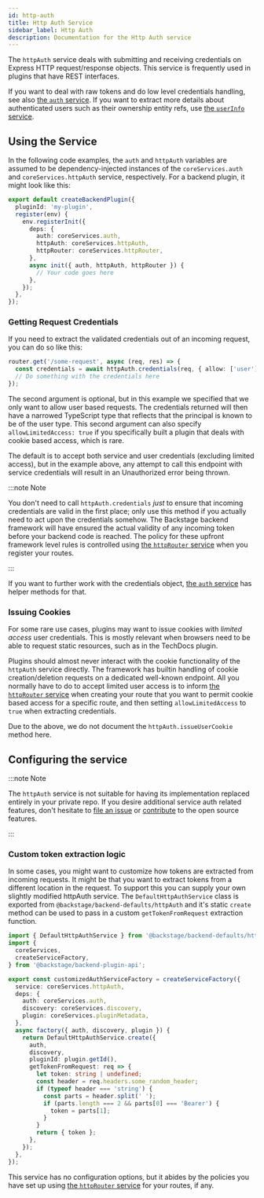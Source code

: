 ```yaml
---
id: http-auth
title: Http Auth Service
sidebar_label: Http Auth
description: Documentation for the Http Auth service
---
```


The `httpAuth` service deals with submitting and receiving credentials on Express
HTTP request/response objects. This service is frequently used in plugins that
have REST interfaces.

If you want to deal with raw tokens and do low level credentials handling, see
also [the `auth` service](./auth.md). If you want to extract more details about
authenticated users such as their ownership entity refs, use [the `userInfo` service](./user-info.md).

## Using the Service

In the following code examples, the `auth` and `httpAuth` variables are assumed
to be dependency-injected instances of the `coreServices.auth` and
`coreServices.httpAuth` service, respectively. For a backend plugin, it might
look like this:

```ts
export default createBackendPlugin({
  pluginId: 'my-plugin',
  register(env) {
    env.registerInit({
      deps: {
        auth: coreServices.auth,
        httpAuth: coreServices.httpAuth,
        httpRouter: coreServices.httpRouter,
      },
      async init({ auth, httpAuth, httpRouter }) {
        // Your code goes here
      },
    });
  },
});
```

### Getting Request Credentials

If you need to extract the validated credentials out of an incoming request, you
can do so like this:

```ts
router.get('/some-request', async (req, res) => {
  const credentials = await httpAuth.credentials(req, { allow: ['user'] });
  // Do something with the credentials here
});
```

The second argument is optional, but in this example we specified that we only
want to allow user based requests. The credentials returned will then have a
narrowed TypeScript type that reflects that the principal is known to be of the
user type. This second argument can also specify `allowLimitedAccess: true` if
you specifically built a plugin that deals with cookie based access, which is
rare.

The default is to accept both service and user credentials (excluding limited
access), but in the example above, any attempt to call this endpoint with
service credentials will result in an Unauthorized error being thrown.

:::note Note

You don't need to call `httpAuth.credentials` _just_ to ensure that incoming
credentials are valid in the first place; only use this method if you actually
need to act upon the credentials somehow. The Backstage backend framework will have
ensured the actual validity of any incoming token before your backend code is
reached. The policy for these upfront framework level rules is controlled using
[the `httpRouter` service](./http-router.md) when you register your routes.

:::

If you want to further work with the credentials object, [the `auth` service](./auth.md)
has helper methods for that.

### Issuing Cookies

For some rare use cases, plugins may want to issue cookies with _limited access_
user credentials. This is mostly relevant when browsers need to be able to
request static resources, such as in the TechDocs plugin.

Plugins should almost never interact with the cookie functionality of the
`httpAuth` service directly. The framework has builtin handling of cookie
creation/deletion requests on a dedicated well-known endpoint. All you normally
have to do to accept limited user access is to inform [the `httpRouter` service](./http-router.md)
when creating your route that you want to permit
cookie based access for a specific route, and then setting `allowLimitedAccess`
to `true` when extracting credentials.

Due to the above, we do not document the `httpAuth.issueUserCookie` method here.

## Configuring the service

:::note Note

The `httpAuth` service is not suitable for having its implementation replaced
entirely in your private repo. If you desire additional service auth related
features, don't hesitate to [file an issue](https://github.com/backstage/backstage/issues/new/choose)
or [contribute](https://github.com/backstage/backstage/blob/master/CONTRIBUTING.md) to the open source features.

:::

### Custom token extraction logic

In some cases, you might want to customize how tokens are extracted from incoming requests. It might be that you want to extract tokens from a different location in the request. To support this you can supply your own slightly modified httpAuth service. The `DefaultHttpAuthService` class is exported from `@backstage/backend-defaults/httpAuth` and it's static `create` method can be used to pass in a custom `getTokenFromRequest` extraction function.

```ts
import { DefaultHttpAuthService } from '@backstage/backend-defaults/httpAuth';
import {
  coreServices,
  createServiceFactory,
} from '@backstage/backend-plugin-api';

export const customizedAuthServiceFactory = createServiceFactory({
  service: coreServices.httpAuth,
  deps: {
    auth: coreServices.auth,
    discovery: coreServices.discovery,
    plugin: coreServices.pluginMetadata,
  },
  async factory({ auth, discovery, plugin }) {
    return DefaultHttpAuthService.create({
      auth,
      discovery,
      pluginId: plugin.getId(),
      getTokenFromRequest: req => {
        let token: string | undefined;
        const header = req.headers.some_random_header;
        if (typeof header === 'string') {
          const parts = header.split(' ');
          if (parts.length === 2 && parts[0] === 'Bearer') {
            token = parts[1];
          }
        }
        return { token };
      },
    });
  },
});
```

This service has no configuration options, but it abides by the policies you
have set up using [the `httpRouter` service](./http-router.md) for your routes,
if any.
